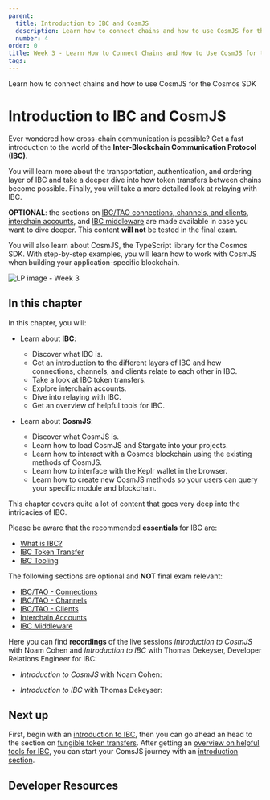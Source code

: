 ```yaml
---
parent:
  title: Introduction to IBC and CosmJS
  description: Learn how to connect chains and how to use CosmJS for the Cosmos SDK
  number: 4
order: 0
title: Week 3 - Learn How to Connect Chains and How to Use CosmJS for the Cosmos SDK
tags:
---
```


<div class="tm-overline tm-rf-1 tm-lh-title tm-medium tm-muted">Learn how to connect chains and how to use CosmJS for the Cosmos SDK</div>
<h1 class="mt-4 mb-6">Introduction to IBC and CosmJS</h1>

Ever wondered how cross-chain communication is possible? Get a fast introduction to the world of the **Inter-Blockchain Communication Protocol (IBC)**.

You will learn more about the transportation, authentication, and ordering layer of IBC and take a deeper dive into how token transfers between chains become possible. Finally, you will take a more detailed look at relaying with IBC.

<HighlightBox type="info">
  
**OPTIONAL**: the sections on [IBC/TAO connections, channels, and clients](/academy/3-ibc/2-connections.md), [interchain accounts](/academy/3-ibc/6-ica.md), and [IBC middleware](/academy/3-ibc/9-ibc-mw-intro.md) are made available in case you want to dive deeper. This content **will not** be tested in the final exam.
  
</HighlightBox>

You will also learn about CosmJS, the TypeScript library for the Cosmos SDK. With step-by-step examples, you will learn how to work with CosmJS when building your application-specific blockchain.

![LP image - Week 3](/planet-pod.svg)

## In this chapter

<HighlightBox type="learning">

In this chapter, you will:

* Learn about **IBC**:
  * Discover what IBC is.
  * Get an introduction to the different layers of IBC and how connections, channels, and clients relate to each other in IBC.
  * Take a look at IBC token transfers.
  * Explore interchain accounts.
  * Dive into relaying with IBC.
  * Get an overview of helpful tools for IBC.

* Learn about **CosmJS**:
  * Discover what CosmJS is.
  * Learn how to load CosmJS and Stargate into your projects.
  * Learn how to interact with a Cosmos blockchain using the existing methods of CosmJS.
  * Learn how to interface with the Keplr wallet in the browser.
  * Learn how to create new CosmJS methods so your users can query your specific module and blockchain.

</HighlightBox>

<HighlightBox type="info">

This chapter covers quite a lot of content that goes very deep into the intricacies of IBC.

Please be aware that the recommended **essentials** for IBC are:

* [What is IBC?](/academy/3-ibc/1-what-is-ibc.md)
* [IBC Token Transfer](/academy/3-ibc/5-token-transfer.md)
* [IBC Tooling](/academy/3-ibc/7-ibc-tooling.md)

The following sections are optional and **NOT** final exam relevant:

* [IBC/TAO - Connections](/academy/3-ibc/2-connections.md)
* [IBC/TAO - Channels](/academy/3-ibc/3-channels.md)
* [IBC/TAO - Clients](/academy/3-ibc/4-clients.md)
* [Interchain Accounts](/academy/3-ibc/6-ica.md)
* [IBC Middleware](/academy/3-ibc/9-mw-intro.md)

</HighlightBox>

<HighlightBox type="info">

Here you can find **recordings** of the live sessions _Introduction to CosmJS_ with Noam Cohen and _Introduction to IBC_ with Thomas Dekeyser, Developer Relations Engineer for IBC:
  
* _Introduction to CosmJS_ with Noam Cohen:

<YoutubePlayer videoId="RlqjEVIv1Pg"/>

* _Introduction to IBC_ with Thomas Dekeyser:

<YoutubePlayer videoId="HCO7qTOdNGI"/>

</HighlightBox>

## Next up

First, begin with an [introduction to IBC](/academy/3-ibc/1-what-is-ibc.md), then you can go ahead an head to the section on [fungible token transfers](/academy/3-ibc/5-token-transfer.md). After getting an [overview on helpful tools for IBC](/academy/3-ibc/7-ibc-tooling.md), you can start your ComsJS journey with an [introduction section](/tutorials/7-cosmjs/1-cosmjs-intro.md).

## Developer Resources

<div v-for="resource in $themeConfig.resources">
  <Resource
    :title="resource.title"
    :description="resource.description"
    :links="resource.links"
    :image="resource.image"
    :large="true"
  />
  <br/>
</div>
